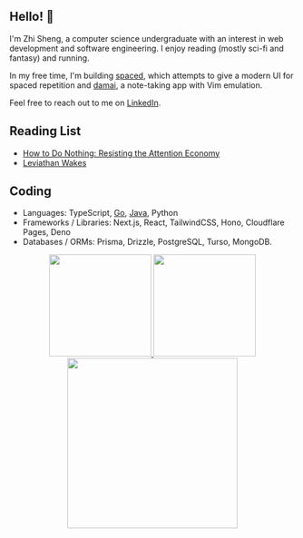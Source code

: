 ## Hello! 👋

I'm Zhi Sheng, a computer science undergraduate with an interest in web development and software engineering.
I enjoy reading (mostly sci-fi and fantasy) and running.

In my free time, I'm building [spaced](https://github.com/zsh-eng/spaced),
which attempts to give a modern UI for spaced repetition and [damai](https://github.com/zsh-eng/damai/tree/main/src/lib/lexical/vim), a note-taking app with Vim emulation.

Feel free to reach out to me on [LinkedIn](https://www.linkedin.com/in/cheng-zhi-sheng/).

## Reading List

- [How to Do Nothing: Resisting the Attention Economy](https://www.goodreads.com/book/show/42771901-how-to-do-nothing)
- [Leviathan Wakes](https://www.goodreads.com/book/show/8855321-leviathan-wakes)

## Coding

- Languages: TypeScript, [Go](https://github.com/tim-pipi/cloudwego-api-gateway), [Java](https://github.com/AY2324S1-CS2103T-W17-2/tp/), Python
- Frameworks / Libraries: Next.js, React, TailwindCSS, Hono, Cloudflare Pages, Deno
- Databases / ORMs: Prisma, Drizzle, PostgreSQL, Turso, MongoDB.

<div align="center">
  <a href="https://github.com/zsh-eng">
  <img height="180em" src="https://github-readme-stats-psi-peach-33.vercel.app/api?username=zsh-eng&show_icons=true&include_all_commits=true&count_private=true&theme=tokyonight"/>
  <img height="180em" src="https://github-readme-stats-psi-peach-33.vercel.app/api/top-langs?username=zsh-eng&layout=compact&langs_count=8&theme=tokyonight"/>
</div>
    
<div align="center">
  <a href="https://github.com/zsh-eng">
  <img height="300em" src="https://github-readme-stats-psi-peach-33.vercel.app/api/wakatime?username=zsheng&theme=tokyonight&langs_count=8"/>
</div>
